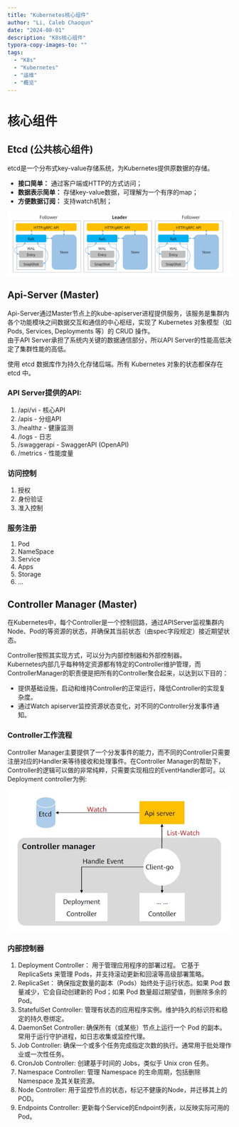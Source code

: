 ```yaml
---
title: "Kubernetes核心组件"
author: "Li, Caleb Chaoqun"
date: "2024-08-01"
description: "K8s核心组件"
typora-copy-images-to: ""
tags:
  - "K8s"
  - "Kubernetes"
  - "运维"
  - "概览"
---
```


# 核心组件


## Etcd (公共核心组件)

etcd是一个分布式key-value存储系统，为Kubernetes提供原数据的存储。

- **接口简单：** 通过客户端或HTTP的方式访问；
- **数据表示简单：** 存储key-value数据，可理解为一个有序的map；
- **方便数据订阅：** 支持watch机制；

![Etcd-同步策略.png](Etcd-同步策略.png)


## Api-Server (Master)

Api-Server通过Master节点上的kube-apiserver进程提供服务，该服务是集群内各个功能模块之间数据交互和通信的中心枢纽，实现了 Kubernetes 对象模型（如 Pods, Services, Deployments 等）的 CRUD 操作。  
由于API Server承担了系统内关键的数据通信部分，所以API Server的性能高低决定了集群性能的高低。

使用 etcd 数据库作为持久化存储后端。所有 Kubernetes 对象的状态都保存在 etcd 中。


### API Server提供的API: 
1. /api/vi     - 核心API
2. /apis       - 分组API
3. /healthz    - 健康监测
4. /logs       - 日志
5. /swaggerapi - SwaggerAPI (OpenAPI)
6. /metrics    - 性能度量

### 访问控制
1. 授权
2. 身份验证
3. 准入控制

### 服务注册

1. Pod
2. NameSpace
3. Service
4. Apps
5. Storage
6. ...


## Controller Manager (Master)

在Kubernetes中，每个Controller是一个控制回路，通过APIServer监视集群内Node、Pod的等资源的状态，并确保其当前状态（由spec字段规定）接近期望状态。

Controller按照其实现方式，可以分为内部控制器和外部控制器。  
Kubernetes内部几乎每种特定资源都有特定的Controller维护管理，而ControllerManager的职责便是把所有的Controller聚合起来，以达到以下目的：
- 提供基础设施，启动和维持Controller的正常运行，降低Controller的实现复杂度。
- 通过Watch apiserver监控资源状态变化，对不同的Controller分发事件通知。

### Controller工作流程

Controller Manager主要提供了一个分发事件的能力，而不同的Controller只需要注册对应的Handler来等待接收和处理事件。在Controller Manager的帮助下，Controller的逻辑可以做的非常纯粹，只需要实现相应的EventHandler即可。以Deployment controller为例:

![Controller Manager 工作流程](controller工作流程.jpg)

### 内部控制器
1. Deployment Controller： 用于管理应用程序的部署过程。
它基于 ReplicaSets 来管理 Pods，并支持滚动更新和回滚等高级部署策略。
2. ReplicaSet： 确保指定数量的副本（Pods）始终处于运行状态。如果 Pod 数量减少，它会自动创建新的 Pod；如果 Pod 数量超过期望值，则删除多余的 Pod。
3. StatefulSet Controller: 管理有状态的应用程序实例。维护持久的标识符和稳定的持久卷绑定。
4. DaemonSet Controller: 确保所有（或某些）节点上运行一个 Pod 的副本。常用于运行守护进程，如日志收集或监控代理。
5. Job Controller: 确保一个或多个任务完成指定次数的执行。通常用于批处理作业或一次性任务。
6. CronJob Controller: 创建基于时间的 Jobs，类似于 Unix cron 任务。
7. Namespace Controller: 管理 Namespace 的生命周期，包括删除 Namespace 及其关联资源。
8. Node Controller: 用于监控节点的状态，标记不健康的Node，并迁移其上的POD。 
9. Endpoints Controller: 更新每个Service的Endpoint列表，以反映实际可用的Pod。